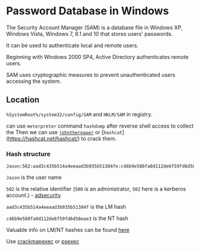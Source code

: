 # Password Database in Windows

The Security Account Manager (SAM) is a database file in Windows XP, Windows Vista, Windows 7, 8.1 and 10 that stores users' passwords.

It can be used to authenticate local and remote users.

Beginning with Windows 2000 SP4, Active Directory authenticates remote users.

SAM uses cryptographic measures to prevent unauthenticated users accessing the system.

## Location

`%SystemRoot%/system32/config/SAM` and `HKLM/SAM` in registry.

can use `meterpreter` command `hashdump` after reverse shell access to collect the
Then we can use [`johnthereaper`](https://www.openwall.com/john/)  or [`hashcat`] (https://hashcat.net/hashcat/) to crack them.

### Hash structure

```plain
Jason:502:aad3c435b514a4eeaad3b935b51304fe:c46b9e588fa0d112de6f59fd6d58eae3:::
```

`Jason` is the user name

`502` is the relative identifier (`500` is an administrator, `502` here is a kerberos account.) - [adsecurity](https://adsecurity.org/?p=483)

`aad3c435b514a4eeaad3b935b51304f` is the LM hash

`c46b9e588fa0d112de6f59fd6d58eae3` is the NT hash

Valuable info on LM/NT hashes can be found [here](http://www.adshotgyan.com/2012/02/lm-hash-and-nt-hash.html)

Use [crackmapexec](https://github.com/byt3bl33d3r/CrackMapExec) or [psexec](https://learn.microsoft.com/en-us/sysinternals/downloads/psexec)
